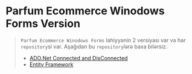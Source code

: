 # Parfum Ecommerce Winodows Forms Version
> `Parfum Ecommerce Winodows Forms` lahiyyənin 2 versiyası var və hər `repository`si var. Aşağıdan bu `repository`lərə baxa bilərsiz.
> - [ADO.Net Connected and DisConnected](https://github.com/DrMadWill/ParfumEcommerceWindowsFormsForADONetConnectedAndDisconneced)
> - [Entity Framework](https://github.com/DrMadWill/ParfumEcommerceWindowsFormsForEntityFramework)